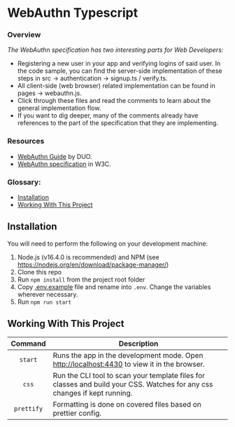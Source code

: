 # WebAuthn Typescript

### Overview

_The WebAuthn specification has two interesting parts for Web Developers:_

-   Registering a new user in your app and verifying logins of said user. In the code sample, you can find the server-side implementation of these steps in src -> authentication -> signup.ts / verify.ts.
-   All client-side (web browser) related implementation can be found in pages -> webauthn.js.
-   Click through these files and read the comments to learn about the general implementation flow.
-   If you want to dig deeper, many of the comments already have references to the part of the specification that they are implementing.

### Resources

-   [WebAuthn Guide](https://webauthn.guide/) by DUO.
-   [WebAuthn specification](https://w3c.github.io/webauthn/) in W3C.

### Glossary:

-   [Installation](#installation)
-   [Working With This Project](#working-with-this-project)

## Installation

You will need to perform the following on your development machine:

1. Node.js (v16.4.0 is recommended) and NPM (see <https://nodejs.org/en/download/package-manager/>)
2. Clone this repo
3. Run `npm install` from the project root folder
4. Copy [.env.example](.env.example) file and rename into `.env`. Change the variables wherever necessary.
5. Run `npm run start`

## Working With This Project

|  Command   | Description                                                                                                               |
| :--------: | ------------------------------------------------------------------------------------------------------------------------- |
|  `start`   | Runs the app in the development mode. Open [http://localhost:4430](http://localhost:4430) to view it in the browser.      |
|   `css`    | Run the CLI tool to scan your template files for classes and build your CSS. Watches for any css changes if kept running. |
| `prettify` | Formatting is done on covered files based on prettier config.                                                             |
